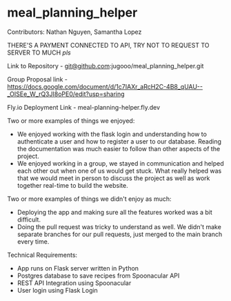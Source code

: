 # meal_planning_helper
Contributors: Nathan Nguyen, Samantha Lopez

THERE'S A PAYMENT CONNECTED TO API, TRY NOT TO REQUEST TO SERVER TO MUCH *pls*

Link to Repository - git@github.com:jugooo/meal_planning_helper.git

Group Proposal link - https://docs.google.com/document/d/1c7IAXr_aRcH2C-4B8_qUAU--_OISEe_W_rQ3JI8oPE0/edit?usp=sharing

Fly.io Deployment Link - meal-planning-helper.fly.dev

Two or more examples of things we enjoyed:
- We enjoyed working with the flask login and understanding how to authenticate a user and how to register a user to our database. Reading the documentation was much easier to follow than other aspects of the project.
- We enjoyed working in a group, we stayed in communication and helped each other out when one of us would get stuck. What really helped was that we would meet in person to discuss the project as well as work together real-time to build the website. 

Two or more examples of things we didn't enjoy as much:
- Deploying the app and making sure all the features worked was a bit difficult. 
- Doing the pull request was tricky to understand as well. We didn't make separate branches for our pull requests, just merged to the main branch every time.

Technical Requirements:
- App runs on Flask server written in Python
- Postgres database to save recipes from Spoonacular API
- REST API Integration using Spoonacular
- User login using Flask Login
